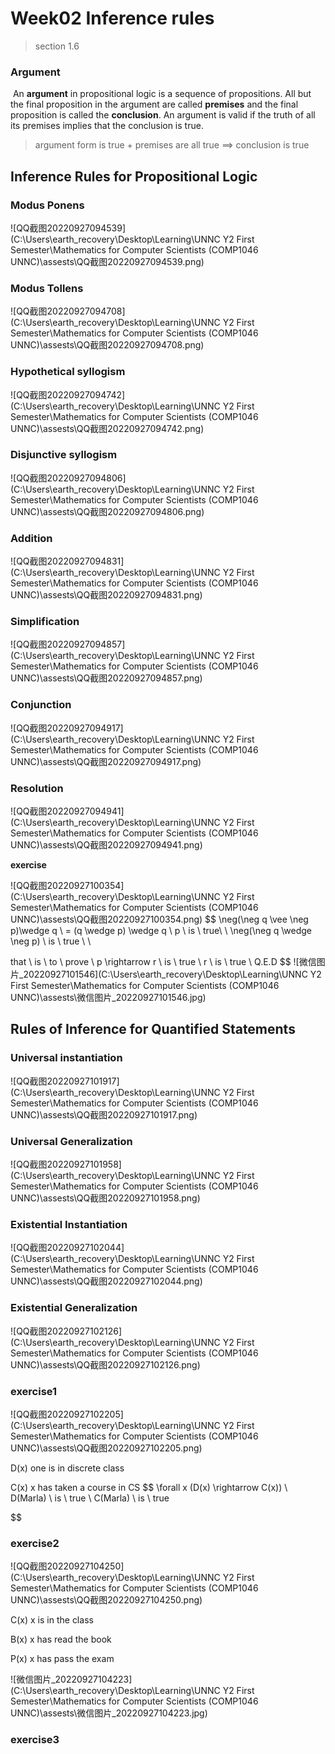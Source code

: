 # Week02 Inference rules

>  section 1.6

### Argument

​        An **argument** in propositional logic is a sequence of propositions. All but the final proposition in the argument are called **premises** and the final proposition is called the **conclusion**. An argument is valid if the truth of all its premises implies that the conclusion is true.  

>  argument form  is true + premises are all true ==> conclusion is true

## Inference Rules for Propositional Logic  

### Modus Ponens  

![QQ截图20220927094539](C:\Users\earth_recovery\Desktop\Learning\UNNC Y2 First Semester\Mathematics for Computer Scientists (COMP1046 UNNC)\assests\QQ截图20220927094539.png)

### Modus Tollens  

![QQ截图20220927094708](C:\Users\earth_recovery\Desktop\Learning\UNNC Y2 First Semester\Mathematics for Computer Scientists (COMP1046 UNNC)\assests\QQ截图20220927094708.png)

### Hypothetical syllogism  

![QQ截图20220927094742](C:\Users\earth_recovery\Desktop\Learning\UNNC Y2 First Semester\Mathematics for Computer Scientists (COMP1046 UNNC)\assests\QQ截图20220927094742.png)

### Disjunctive syllogism  

![QQ截图20220927094806](C:\Users\earth_recovery\Desktop\Learning\UNNC Y2 First Semester\Mathematics for Computer Scientists (COMP1046 UNNC)\assests\QQ截图20220927094806.png)

### Addition  

![QQ截图20220927094831](C:\Users\earth_recovery\Desktop\Learning\UNNC Y2 First Semester\Mathematics for Computer Scientists (COMP1046 UNNC)\assests\QQ截图20220927094831.png)

### Simplification  

![QQ截图20220927094857](C:\Users\earth_recovery\Desktop\Learning\UNNC Y2 First Semester\Mathematics for Computer Scientists (COMP1046 UNNC)\assests\QQ截图20220927094857.png)

### Conjunction  

![QQ截图20220927094917](C:\Users\earth_recovery\Desktop\Learning\UNNC Y2 First Semester\Mathematics for Computer Scientists (COMP1046 UNNC)\assests\QQ截图20220927094917.png)

### Resolution  

![QQ截图20220927094941](C:\Users\earth_recovery\Desktop\Learning\UNNC Y2 First Semester\Mathematics for Computer Scientists (COMP1046 UNNC)\assests\QQ截图20220927094941.png)

**exercise**

![QQ截图20220927100354](C:\Users\earth_recovery\Desktop\Learning\UNNC Y2 First Semester\Mathematics for Computer Scientists (COMP1046 UNNC)\assests\QQ截图20220927100354.png)
$$
\neg(\neg q \vee \neg p)\wedge q \\
= (q \wedge p) \wedge q \\
p \ is \ true\\
\\
\neg(\neg q \wedge \neg p) \ is \ true \\
\\

that \ is  \ to \ prove \ p \rightarrow r \ is \ true \\
r \ is \ true \\
Q.E.D
$$
![微信图片_20220927101546](C:\Users\earth_recovery\Desktop\Learning\UNNC Y2 First Semester\Mathematics for Computer Scientists (COMP1046 UNNC)\assests\微信图片_20220927101546.jpg)

## Rules of Inference for Quantified Statements  

### Universal instantiation  

![QQ截图20220927101917](C:\Users\earth_recovery\Desktop\Learning\UNNC Y2 First Semester\Mathematics for Computer Scientists (COMP1046 UNNC)\assests\QQ截图20220927101917.png)

### Universal Generalization  

![QQ截图20220927101958](C:\Users\earth_recovery\Desktop\Learning\UNNC Y2 First Semester\Mathematics for Computer Scientists (COMP1046 UNNC)\assests\QQ截图20220927101958.png)

### Existential Instantiation  

![QQ截图20220927102044](C:\Users\earth_recovery\Desktop\Learning\UNNC Y2 First Semester\Mathematics for Computer Scientists (COMP1046 UNNC)\assests\QQ截图20220927102044.png)

### Existential Generalization  

![QQ截图20220927102126](C:\Users\earth_recovery\Desktop\Learning\UNNC Y2 First Semester\Mathematics for Computer Scientists (COMP1046 UNNC)\assests\QQ截图20220927102126.png)

### exercise1

![QQ截图20220927102205](C:\Users\earth_recovery\Desktop\Learning\UNNC Y2 First Semester\Mathematics for Computer Scientists (COMP1046 UNNC)\assests\QQ截图20220927102205.png)

D(x) one is in discrete class

C(x) x has taken a course in CS
$$
\forall x (D(x) \rightarrow C(x)) \\
D(Marla) \ is \ true \\ 
C(Marla) \ is \ true
$$

### exercise2

![QQ截图20220927104250](C:\Users\earth_recovery\Desktop\Learning\UNNC Y2 First Semester\Mathematics for Computer Scientists (COMP1046 UNNC)\assests\QQ截图20220927104250.png)

C(x) x is in the class

B(x) x has read the book

P(x) x has pass the exam

![微信图片_20220927104223](C:\Users\earth_recovery\Desktop\Learning\UNNC Y2 First Semester\Mathematics for Computer Scientists (COMP1046 UNNC)\assests\微信图片_20220927104223.jpg)

### exercise3

